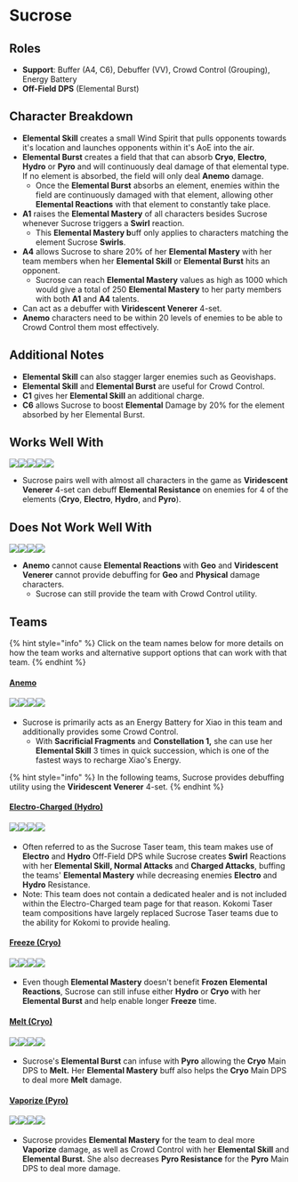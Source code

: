 # Sucrose

## Roles

* **Support**: Buffer (A4, C6), Debuffer (VV), Crowd Control (Grouping), Energy Battery
* **Off-Field DPS** (Elemental Burst)

## Character Breakdown

* **Elemental Skill** creates a small Wind Spirit that pulls opponents towards it's location and launches opponents within it's AoE into the air.
* **Elemental Burst** creates a field that that can absorb **Cryo**, **Electro**, **Hydro** or **Pyro** and will continuously deal damage of that elemental type. If no element is absorbed, the field will only deal **Anemo** damage.
  * Once the **Elemental Burst** absorbs an element, enemies within the field are continuously damaged with that element, allowing other **Elemental Reactions** with that element to constantly take place.
* **A1** raises the **Elemental Mastery** of all characters besides Sucrose whenever Sucrose triggers a **Swirl** reaction.
  * This **Elemental Mastery b**uff only applies to characters matching the element Sucrose **Swirls**.
* **A4** allows Sucrose to share 20% of her **Elemental Mastery** with her team members when her **Elemental Skill** or **Elemental Burst** hits an opponent.
  * Sucrose can reach **Elemental Mastery** values as high as 1000 which would give a total of 250 **Elemental Mastery** to her party members with both **A1** and **A4** talents.
* Can act as a debuffer with **Viridescent Venerer** 4-set.
* **Anemo** characters need to be within 20 levels of enemies to be able to Crowd Control them most effectively.

## **Additional Notes**

* **Elemental Skill** can also stagger larger enemies such as Geovishaps.
* **Elemental Skill** and **Elemental Burst** are useful for Crowd Control.
* **C1** gives her **Elemental Skill** an additional charge.
* **C6** allows Sucrose to boost **Elemental** Damage by 20% for the element absorbed by her Elemental Burst.

## Works Well With

![](../../.gitbook/assets/Element\_Anemo.webp)![](../../.gitbook/assets/Element\_Cryo.webp)![](../../.gitbook/assets/Element\_Electro.webp)![](../../.gitbook/assets/Element\_Hydro.webp)![](../../.gitbook/assets/Element\_Pyro.webp)

* Sucrose pairs well with almost all characters in the game as **Viridescent Venerer** 4-set can debuff **Elemental Resistance** on enemies for 4 of the elements (**Cryo**, **Electro**, **Hydro**, and **Pyro**).

## Does Not Work Well With

![](../../.gitbook/assets/Element\_Geo.webp)![](../../.gitbook/assets/UI\_AvatarIcon\_Eula.png)![](../../.gitbook/assets/UI\_AvatarIcon\_Razor.png)![](../../.gitbook/assets/UI\_AvatarIcon\_Xinyan.png)

* **Anemo** cannot cause **Elemental Reactions** with **Geo** and **Viridescent Venerer** cannot provide debuffing for **Geo** and **Physical** damage characters.
  * Sucrose can still provide the team with Crowd Control utility.

## Teams

{% hint style="info" %}
Click on the team names below for more details on how the team works and alternative support options that can work with that team.
{% endhint %}

#### [Anemo](./)

#### ![](../../.gitbook/assets/UI\_AvatarIcon\_Xiao.png)![](../../.gitbook/assets/UI\_AvatarIcon\_Sucrose.png)![](../../.gitbook/assets/UI\_AvatarIcon\_Bennett.png)![](../../.gitbook/assets/UI\_AvatarIcon\_Zhongli.png)

* Sucrose is primarily acts as an Energy Battery for Xiao in this team and additionally provides some Crowd Control.
  * With **Sacrificial Fragments** and **Constellation 1,** she can use her **Elemental Skill** 3 times in quick succession, which is one of the fastest ways to recharge Xiao's Energy.

{% hint style="info" %}
In the following teams, Sucrose provides debuffing utility using the **Viridescent Venerer** 4-set.
{% endhint %}

#### [Electro-Charged (Hydro)](../../teams/electro-charged-hydro.md)

#### ![](../../.gitbook/assets/UI\_AvatarIcon\_Beidou.png)![](../../.gitbook/assets/UI\_AvatarIcon\_Xingqiu.png)![](../../.gitbook/assets/UI\_AvatarIcon\_Fischl.png)![](../../.gitbook/assets/UI\_AvatarIcon\_Sucrose.png)

* Often referred to as the Sucrose Taser team, this team makes use of **Electro** and **Hydro** Off-Field DPS while Sucrose creates **Swirl** Reactions with her **Elemental Skill, Normal Attacks** and **Charged Attacks**, buffing the teams' **Elemental Mastery** while decreasing enemies **Electro** and **Hydro** Resistance.
* Note: This team does not contain a dedicated healer and is not included within the Electro-Charged team page for that reason. Kokomi Taser team compositions have largely replaced Sucrose Taser teams due to the ability for Kokomi to provide healing.

#### [Freeze (Cryo)](../../teams/freeze.md)

#### ![](../../.gitbook/assets/UI\_AvatarIcon\_Ayaka.png)![](../../.gitbook/assets/UI\_AvatarIcon\_Mona.png)![](../../.gitbook/assets/UI\_AvatarIcon\_Sucrose.png)![](../../.gitbook/assets/UI\_AvatarIcon\_Diona.png)

* Even though **Elemental Mastery** doesn't benefit **Frozen** **Elemental Reactions**, Sucrose can still infuse either **Hydro** or **Cryo** with her **Elemental Burst** and help enable longer **Freeze** time.

#### [Melt (Cryo)](../../teams/reverse-melt.md)

#### ![](../../.gitbook/assets/UI\_AvatarIcon\_Ganyu.png)![](../../.gitbook/assets/UI\_AvatarIcon\_Xiangling.png)![](../../.gitbook/assets/UI\_AvatarIcon\_Sucrose.png)![](../../.gitbook/assets/UI\_AvatarIcon\_Bennett.png)

* Sucrose's **Elemental Burst** can infuse with **Pyro** allowing the **Cryo** Main DPS to **Melt.** Her **Elemental Mastery** buff also helps the **Cryo** Main DPS to deal more **Melt** damage.&#x20;

#### [Vaporize (Pyro)](../../teams/reverse-vaporize.md)

#### ![](../../.gitbook/assets/UI\_AvatarIcon\_Diluc.png)![](../../.gitbook/assets/UI\_AvatarIcon\_Xingqiu.png)![](../../.gitbook/assets/UI\_AvatarIcon\_Sucrose.png)![](../../.gitbook/assets/UI\_AvatarIcon\_Bennett.png)

* Sucrose provides **Elemental Mastery** for the team to deal more **Vaporize** damage, as well as Crowd Control with her **Elemental Skill** and **Elemental Burst.** She also decreases **Pyro Resistance** for the **Pyro** Main DPS to deal more damage.

